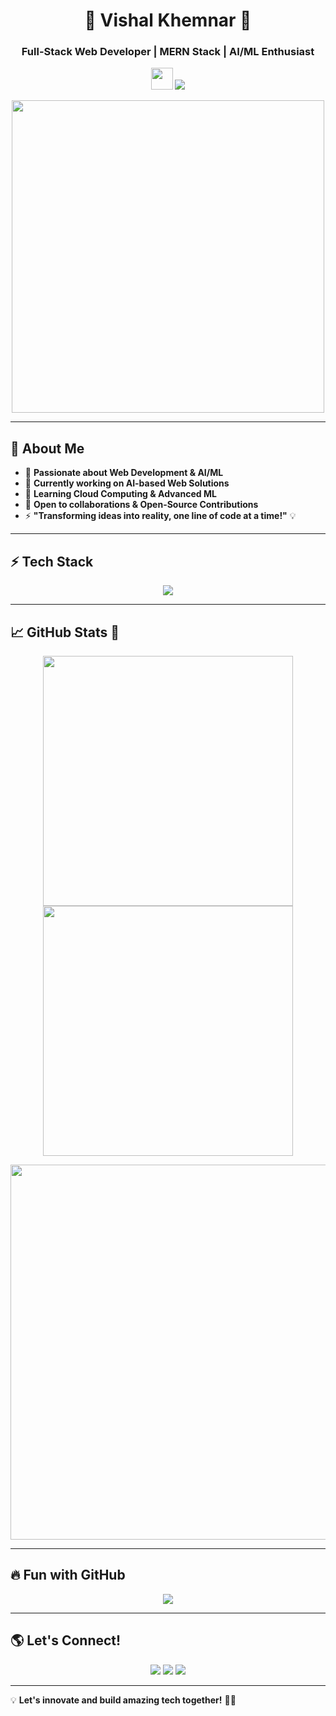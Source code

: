 <h1 align="center">🚀 Vishal Khemnar 🚀</h1>
<h3 align="center">Full-Stack Web Developer | MERN Stack | AI/ML Enthusiast</h3>

<p align="center">
  <img src="https://media.giphy.com/media/hvRJCLFzcasrR4ia7z/giphy.gif" width="35px">
  <img src="https://readme-typing-svg.herokuapp.com?font=Fira+Code&size=22&pause=1000&color=F7A700&width=550&lines=🚀+Full-Stack+Web+Developer;🤖+AI/ML+Enthusiast;🔥+Building+Innovative+Projects">
</p>

<p align="center">
  <img src="https://media.giphy.com/media/qgQUggAC3Pfv687qPC/giphy.gif" width="500px">
</p>

---

## 🎯 About Me

- 🚀 **Passionate about Web Development & AI/ML**
- 🔭 **Currently working on AI-based Web Solutions**
- 🌱 **Learning Cloud Computing & Advanced ML**
- 🤝 **Open to collaborations & Open-Source Contributions**
- ⚡ **"Transforming ideas into reality, one line of code at a time!"** 💡

---

## ⚡ Tech Stack 

<p align="center">
  <img src="https://skillicons.dev/icons?i=html,css,js,react,nodejs,express,mongodb,java,python,git,github,vscode" />
</p>

---

## 📈 GitHub Stats 🚀

<p align="center">
  <img src="https://github-readme-stats.vercel.app/api?username=vishalkhemnar06&show_icons=true&theme=radical" width="400px">
  <img src="https://github-readme-streak-stats.herokuapp.com/?user=vishalkhemnar06&theme=radical" width="400px">
</p>

<p align="center">
  <img src="https://github-profile-summary-cards.vercel.app/api/cards/profile-details?username=vishalkhemna06r&theme=radical" width="600px">
</p>

---

## 🔥 Fun with GitHub  
<p align="center">
  <img src="https://github-profile-trophy.vercel.app/?username=vishalkhemnar06&theme=radical&no-bg=true&margin-w=15&column=7">
</p>

---

## 🌎 Let's Connect!

<p align="center">
  <a href="https://www.linkedin.com/in/vishal-khemnar-a57451259/"><img src="https://img.shields.io/badge/-LinkedIn-0077B5?style=for-the-badge&logo=linkedin&logoColor=white"></a>
  <a href="mailto:khemnarvishal2020@gmail.com"><img src="https://img.shields.io/badge/-Gmail-D14836?style=for-the-badge&logo=gmail&logoColor=white"></a>
  <a href="https://github.com/vishalkhemnar06"><img src="https://img.shields.io/badge/-GitHub-181717?style=for-the-badge&logo=github&logoColor=white"></a>
</p>

---

💡 **Let's innovate and build amazing tech together!** 🚀🔥  
